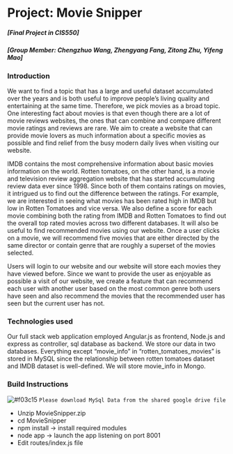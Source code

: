 # Project: Movie Snipper

##### [Final Project in CIS550]
##### [Group Member: Chengzhuo Wang, Zhengyang Fang, Zitong Zhu, Yifeng Mao]

### Introduction

We want to find a topic that has a large and useful dataset accumulated over the years and is both useful to improve people’s living quality and entertaining at the same time. Therefore, we pick movies as a broad topic. One interesting fact about movies is that even though there are a lot of movie reviews websites, the ones that can combine and compare different movie ratings and reviews are rare. We aim to create a website that can provide movie lovers as much information about a specific movies as possible and find relief from the busy modern daily lives when visiting our website.

IMDB contains the most comprehensive information about basic movies information on the world. Rotten tomatoes, on the other hand, is a movie and television review aggregation website that has started accumulating review data ever since 1998. Since both of them contains ratings on movies, it intrigued us to find out the difference between the ratings. For example, we are interested in seeing what movies has been rated high in IMDB but low in Rotten Tomatoes and vice versa. We also define a score for each movie combining both the rating from IMDB and Rotten Tomatoes to find out the overall top rated movies across two different databases. It will also be useful to find recommended movies using our website. Once a user clicks on a movie, we will recommend five movies that are either directed by the same director or contain genre that are roughly a superset of the movies selected.

Users will login to our website and our website will store each movies they have viewed before. Since we want to provide the user as enjoyable as possible a visit of our website, we create a feature that can recommend each user with another user based on the most common genre both users have seen and also recommend the movies that the recommended user has seen but the current user has not.


### Technologies used
Our full stack web application employed Angular.js as frontend, Node.js and express as controller, sql database as backend. We store our data in two databases. Everything except “movie_info” in “rotten_tomatoes_movies” is stored in MySQL since the relationship between rotten tomatoes dataset and IMDB dataset is well-defined. We will store movie_info in Mongo.

### Build Instructions
![#f03c15](https://placehold.it/15/f03c15/000000?text=+) `Please download MySql Data from the shared google drive file`
- Unzip MovieSnipper.zip
- cd MovieSnipper
- npm install → install required modules
- node app → launch the app listening on port 8001
- Edit routes/index.js file

